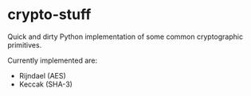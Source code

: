 # crypto-stuff

Quick and dirty Python implementation of some common cryptographic primitives.

Currently implemented are:
* Rijndael (AES)
* Keccak (SHA-3)
